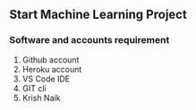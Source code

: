 ## Start Machine Learning Project

### Software and accounts requirement

1. Github account
2. Heroku account
3. VS Code IDE
4. GIT cli
5. Krish Naik
